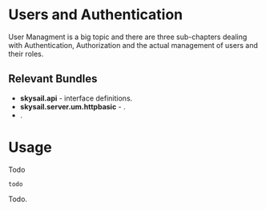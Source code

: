 # Users and Authentication

User Managment is a big topic and there are three sub-chapters dealing with Authentication, Authorization and the actual management of users and their roles.

## Relevant Bundles

* **skysail.api** - interface definitions.
* **skysail.server.um.httpbasic** - .
* .

# Usage

Todo

```
todo
```

Todo.

